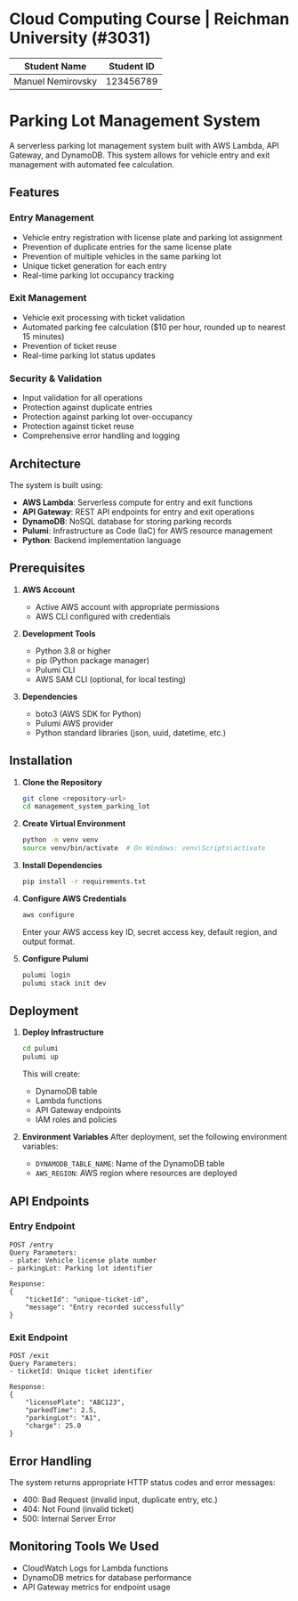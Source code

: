 # Cloud Computing Course | Reichman University (#3031)

| Student Name | Student ID |
|-------------|------------|
| Manuel Nemirovsky | 123456789 |

# Parking Lot Management System

A serverless parking lot management system built with AWS Lambda, API Gateway, and DynamoDB. This system allows for vehicle entry and exit management with automated fee calculation.

## Features

### Entry Management
- Vehicle entry registration with license plate and parking lot assignment
- Prevention of duplicate entries for the same license plate
- Prevention of multiple vehicles in the same parking lot
- Unique ticket generation for each entry
- Real-time parking lot occupancy tracking

### Exit Management
- Vehicle exit processing with ticket validation
- Automated parking fee calculation ($10 per hour, rounded up to nearest 15 minutes)
- Prevention of ticket reuse
- Real-time parking lot status updates

### Security & Validation
- Input validation for all operations
- Protection against duplicate entries
- Protection against parking lot over-occupancy
- Protection against ticket reuse
- Comprehensive error handling and logging

## Architecture

The system is built using:
- **AWS Lambda**: Serverless compute for entry and exit functions
- **API Gateway**: REST API endpoints for entry and exit operations
- **DynamoDB**: NoSQL database for storing parking records
- **Pulumi**: Infrastructure as Code (IaC) for AWS resource management
- **Python**: Backend implementation language

## Prerequisites

1. **AWS Account**
   - Active AWS account with appropriate permissions
   - AWS CLI configured with credentials

2. **Development Tools**
   - Python 3.8 or higher
   - pip (Python package manager)
   - Pulumi CLI
   - AWS SAM CLI (optional, for local testing)

3. **Dependencies**
   - boto3 (AWS SDK for Python)
   - Pulumi AWS provider
   - Python standard libraries (json, uuid, datetime, etc.)

## Installation

1. **Clone the Repository**
   ```bash
   git clone <repository-url>
   cd management_system_parking_lot
   ```

2. **Create Virtual Environment**
   ```bash
   python -m venv venv
   source venv/bin/activate  # On Windows: venv\Scripts\activate
   ```

3. **Install Dependencies**
   ```bash
   pip install -r requirements.txt
   ```

4. **Configure AWS Credentials**
   ```bash
   aws configure
   ```
   Enter your AWS access key ID, secret access key, default region, and output format.

5. **Configure Pulumi**
   ```bash
   pulumi login
   pulumi stack init dev
   ```

## Deployment

1. **Deploy Infrastructure**
   ```bash
   cd pulumi
   pulumi up
   ```
   This will create:
   - DynamoDB table
   - Lambda functions
   - API Gateway endpoints
   - IAM roles and policies

2. **Environment Variables**
   After deployment, set the following environment variables:
   - `DYNAMODB_TABLE_NAME`: Name of the DynamoDB table
   - `AWS_REGION`: AWS region where resources are deployed

## API Endpoints

### Entry Endpoint
```
POST /entry
Query Parameters:
- plate: Vehicle license plate number
- parkingLot: Parking lot identifier

Response:
{
    "ticketId": "unique-ticket-id",
    "message": "Entry recorded successfully"
}
```

### Exit Endpoint
```
POST /exit
Query Parameters:
- ticketId: Unique ticket identifier

Response:
{
    "licensePlate": "ABC123",
    "parkedTime": 2.5,
    "parkingLot": "A1",
    "charge": 25.0
}
```

## Error Handling

The system returns appropriate HTTP status codes and error messages:

- 400: Bad Request (invalid input, duplicate entry, etc.)
- 404: Not Found (invalid ticket)
- 500: Internal Server Error

## Monitoring Tools We Used

- CloudWatch Logs for Lambda functions
- DynamoDB metrics for database performance
- API Gateway metrics for endpoint usage